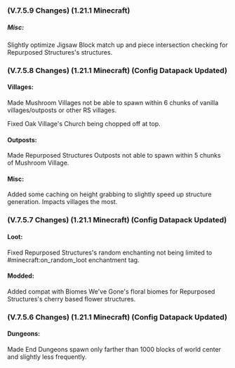 ### **(V.7.5.9 Changes) (1.21.1 Minecraft)**

##### Misc:
Slightly optimize Jigsaw Block match up and piece intersection checking for Repurposed Structures's structures.


### **(V.7.5.8 Changes) (1.21.1 Minecraft) (Config Datapack Updated)**

#### Villages:
Made Mushroom Villages not be able to spawn within 6 chunks of vanilla villages/outposts or other RS villages.

Fixed Oak Village's Church being chopped off at top.

#### Outposts:
Made Repurposed Structures Outposts not able to spawn within 5 chunks of Mushroom Village.

#### Misc:
Added some caching on height grabbing to slightly speed up structure generation. Impacts villages the most.


### **(V.7.5.7 Changes) (1.21.1 Minecraft) (Config Datapack Updated)**

#### Loot:
Fixed Repurposed Structures's random enchanting not being limited to #minecraft:on_random_loot enchantment tag.

#### Modded:
Added compat with Biomes We've Gone's floral biomes for Repurposed Structures's cherry based flower structures.


### **(V.7.5.6 Changes) (1.21.1 Minecraft) (Config Datapack Updated)**

#### Dungeons:
Made End Dungeons spawn only farther than 1000 blocks of world center and slightly less frequently.